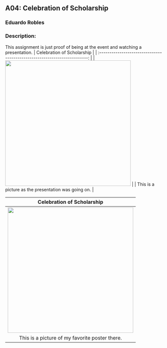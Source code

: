 ## A04: Celebration of Scholarship
### Eduardo Robles
### Description: 

This assignment is just proof of being at the event and watching a presentation.
|                                Celebration of Scholarship                                 |
| :------------------------------------------------------------------------: |
|  <img src="https://thumbs2.imgbox.com/ab/c6/7qC8bERn_t.jpeg" width="400">   |
| This is a picture as the presentation was going on. |

|                                Celebration of Scholarship                                 |
| :------------------------------------------------------------------------: |
|  <img src="\https://thumbs2.imgbox.com/4b/49/1SDF7MP7_t.jpeg" width="400">   |
| This is a picture of my favorite poster there. |
